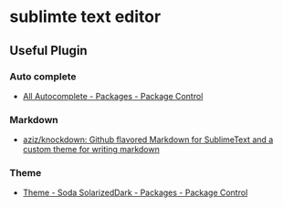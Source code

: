 # sublimte text editor

## Useful Plugin

### Auto complete

- [All Autocomplete - Packages - Package Control](https://packagecontrol.io/packages/All%20Autocomplete)

### Markdown

- [aziz/knockdown: Github flavored Markdown for SublimeText and a custom theme for writing markdown](https://github.com/aziz/knockdown/)

### Theme

- [Theme - Soda SolarizedDark - Packages - Package Control](https://packagecontrol.io/packages/Theme%20-%20Soda%20SolarizedDark)

